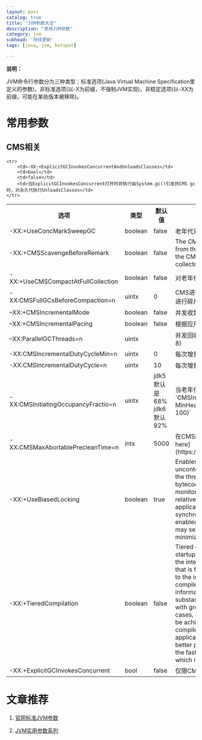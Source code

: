 ```yaml
---
layout: post
catalog: true
title: "JVM参数大全"
description: "常用JVM参数"
category: jvm
subhead: '持续更新'
tags: [java, jvm, hotspot]

---
```


**说明：**
	
JVM命令行参数分为三种类型：标准选项(Java Virtual Machine Specification里定义的参数)，非标准选项(以-X为前缀，不强制JVM实现)，非稳定选项(以-XX为前缀，可能在某些版本被移除)。

# 常用参数
## CMS相关
<table class="table table-bordered table-striped table-condensed">
    <tr>
        <th>选项</th>
        <th>类型</th>
        <th>默认值</th>
        <th>备注</th>
    </tr>
    <tr>
        <td>-XX:+UseConcMarkSweepGC</td>
        <td>boolean</td>
        <td>false</td>
        <td>老年代采用CMS收集器收集</td>
    </tr>
    <tr>
        <td>-XX:+CMSScavengeBeforeRemark</td>
        <td>boolean</td>
        <td>false</td>
        <td>The CMSScavengeBeforeRemark forces scavenge invocation from the CMS-remark phase (from within the VM thread
            as the CMS-remark operation is executed in the foreground collector).
        </td>
    </tr>
    <tr>
        <td>-XX:+UseCMSCompactAtFullCollection</td>
        <td>boolean</td>
        <td>false</td>
        <td>对老年代进行压缩，可以消除碎片，但是可能会带来性能消耗</td>
    </tr>
    <tr>
        <td>-XX:CMSFullGCsBeforeCompaction=n</td>
        <td>uintx</td>
        <td>0</td>
        <td>CMS进行n次full gc后进行一次压缩。如果n=0,每次full gc后都会进行碎片压缩。如果n=0,每次full gc后都会进行碎片压缩</td>
    </tr>
    <tr>
        <td>–XX:+CMSIncrementalMode</td>
        <td>boolean</td>
        <td>false</td>
        <td>并发收集递增进行，周期性把cpu资源让给正在运行的应用</td>
    </tr>
    <tr>
        <td>–XX:+CMSIncrementalPacing</td>
        <td>boolean</td>
        <td>false</td>
        <td>根据应用程序的行为自动调整每次执行的垃圾回收任务的数量</td>
    </tr>
    <tr>
        <td>–XX:ParallelGCThreads=n</td>
        <td>uintx</td>
        <td></td>
        <td>并发回收线程数量：(ncpus &lt;= 8) ? ncpus : 3 + ((ncpus * 5) / 8)</td>
    </tr>
    <tr>
        <td>-XX:CMSIncrementalDutyCycleMin=n</td>
        <td>uintx</td>
        <td>0</td>
        <td>每次增量回收垃圾的占总垃圾回收任务的最小比例</td>
    </tr>
    <tr>
        <td>-XX:CMSIncrementalDutyCycle=n</td>
        <td>uintx</td>
        <td>10</td>
        <td>每次增量回收垃圾的占总垃圾回收任务的比例</td>
    </tr>
    <tr>
        <td>-XX:CMSInitiatingOccupancyFractio=n</td>
        <td>uintx</td>
        <td>jdk5 默认是68% jdk6默认92%</td>
        <td>当老年代内存使用达到n%,开始回收。`CMSInitiatingOccupancyFraction = (100 - MinHeapFreeRatio) + (CMSTriggerRatio *
            MinHeapFreeRatio / 100)`
        </td>
    </tr>
    <tr>
        <td>-XX:CMSMaxAbortablePrecleanTime=n</td>
        <td>intx</td>
        <td>5000</td>
        <td>在CMS的preclean阶段开始前，等待minor gc的最大时间。[see here](https://blogs.oracle.com/jonthecollector/entry/did_you_know)
        </td>
    </tr>
    <tr>
        <td>-XX:+UseBiasedLocking</td>
        <td>boolean</td>
        <td>true</td>
        <td>Enables a technique for improving the performance of uncontended synchronization. An object is "biased"
            toward the thread which first acquires its monitor via a `monitorenter` bytecode or synchronized method
            invocation; subsequent monitor-related operations performed by that thread are relatively much faster on
            multiprocessor machines. Some applications with significant amounts of uncontended synchronization may
            attain significant speedups with this flag enabled; some applications with certain patterns of locking may
            see slowdowns, though attempts have been made to minimize the negative impact.
        </td>
    </tr>
    <tr>
        <td>-XX:+TieredCompilation</td>
        <td>boolean</td>
        <td>false</td>
        <td>
            Tiered compilation, introduced in Java SE 7, brings client startup speeds to the server VM. Normally, a
            server VM uses the interpreter to collect profiling information about methods that is fed into the compiler.
            In the tiered scheme, in addition to the interpreter, the client compiler is used to generate compiled
            versions of methods that collect profiling information about themselves. Since the compiled code is
            substantially faster than the interpreter, the program executes with greater performance during the
            profiling phase. In many cases, a startup that is even faster than with the client VM can be achieved
            because the final code produced by the server compiler may be already available during the early stages of
            application initialization. The tiered scheme can also achieve better peak performance than a regular server
            VM because the faster profiling phase allows a longer period of profiling, which may yield better
            optimization.
        </td>
    </tr>
    <tr>
        <td>-XX:+ExplicitGCInvokesConcurrent</td>
        <td>bool</td>
        <td>false</td>
        <td>仅限CMS时使用，把System.gc()变成一次CMS执行</td>
    </tr>

    <tr>
        <td>-XX:+ExplicitGCInvokesConcurrentAndUnloadsClasses</td>
        <td>bool</td>
        <td>false</td>
        <td>当ExplicitGCInvokesConcurrent打开时并执行由System.gc()引发的CMS gc时，对永久代执行UnloadsClasses</td>
    </tr>

</table>

# 文章推荐

1. [官网标准JVM参数](http://www.oracle.com/technetwork/java/javase/tech/vmoptions-jsp-140102.html)

2. [JVM实用参数系列](http://ifeve.com/useful-jvm-flags/)


